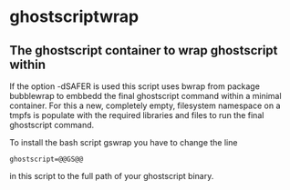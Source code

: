 # ghostscriptwrap
## The ghostscript container to wrap ghostscript within
If the option -dSAFER is used this script uses bwrap from package bubblewrap to embbedd the final ghostscript command within a minimal container. For this a new, completely empty, filesystem namespace on a tmpfs is populate with the required libraries and files to run the final ghostscript command.

To install the bash script gswrap you have to change the line

    ghostscript=@@GS@@

in this script to the full path of your ghostscript binary.
